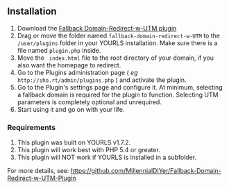 Installation
------------
1. Download the [Fallback Domain-Redirect-w-UTM  plugin](../archive/master.zip "Fallback Domain-Redirect-w-UTM  plugin")
2. Drag or move the folder named `fallback-domain-redirect-w-UTM` to the `/user/plugins` folder in your YOURLS installation. Make sure there is a file named `plugin.php` inside.
3. Move the ` index.html` file to the root directory of your domain, if you also want the homepage to redirect. 
4. Go to the Plugins administration page ( *eg* `http://sho.rt/admin/plugins.php` ) and activate the plugin.
5. Go to the Plugin's settings page and configure it. At minimum, selecting a fallback domain is required for the plugin to function. Selecting UTM parameters is completely optional and unrequired.
6. Start using it and go on with your life.

### Requirements
1. This plugin was built on YOURLS v1.7.2.
2. This plugin will work best with PHP 5.4 or greater.
3. This plugin will NOT work if YOURLS is installed in a subfolder.

For more details, see:
https://github.com/MillennialDIYer/Fallback-Domain-Redirect-w-UTM-Plugin
